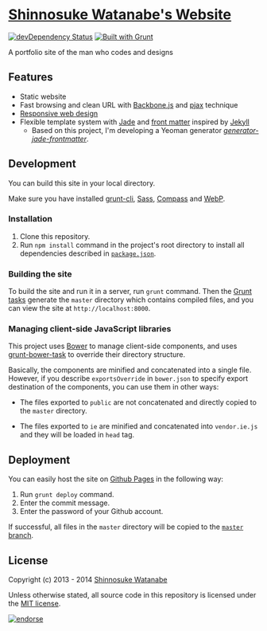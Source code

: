 # [Shinnosuke Watanabe's Website](http://shinnn.github.io)

[![devDependency Status](https://david-dm.org/shinnn/shinnn.github.io/dev-status.svg)](https://david-dm.org/shinnn/shinnn.github.io#info=devDependencies)
[![Built with Grunt](https://cdn.gruntjs.com/builtwith.png)](http://gruntjs.com/)

A portfolio site of the man who codes and designs

## Features

* Static website
* Fast browsing and clean URL with [Backbone.js](http://backbonejs.org/) and [pjax](https://github.com/defunkt/jquery-pjax/) technique
* [Responsive web design](http://en.wikipedia.org/wiki/Responsive_web_design)
* Flexible template system with [Jade](http://jade-lang.com/) and [front matter](http://jekyllrb.com/docs/frontmatter/) inspired by [Jekyll](http://jekyllrb.com/)
  * Based on this project, I'm developing a Yeoman generator *[generator-jade-frontmatter](https://github.com/shinnn/generator-jade-frontmatter)*.

## Development

You can build this site in your local directory.

Make sure you have installed [grunt-cli](https://github.com/gruntjs/grunt-cli), [Sass](http://sass-lang.com/), [Compass](http://compass-style.org/) and [WebP](https://developers.google.com/speed/webp/download).

### Installation

1. Clone this repository.
2. Run `npm install` command in the project's root directory to install all dependencies described in [`package.json`](./package.json).

### Building the site

To build the site and run it in a server, run `grunt` command. Then the [Grunt tasks](./Gruntfile.coffee) generate the `master` directory which contains compiled files, and you can view the site at `http://localhost:8000`.

### Managing client-side JavaScript libraries

This project uses [Bower](http://bower.io/) to manage client-side components, and uses [grunt-bower-task](https://github.com/yatskevich/grunt-bower-task) to override their directory structure.

Basically, the components are minified and concatenated into a single file. However, if you describe `exportsOverride` in `bower.json` to specify export destination of the components, you can use them in other ways:

* The files exported to `public` are not concatenated and directly copied to the `master` directory.

* The files exported to `ie` are minified and concatenated into `vendor.ie.js` and they will be loaded in `head` tag.

## Deployment

You can easily host the site on [Github Pages](http://pages.github.com/) in the following way:

1. Run `grunt deploy` command.
2. Enter the commit message.
3. Enter the password of your Github account.

If successful, all files in the `master` directory will be copied to the [`master` branch](https://github.com/shinnn/shinnn.github.io/tree/master).

## License

Copyright (c) 2013 - 2014 [Shinnosuke Watanabe](https://github.com/shinnn)

Unless otherwise stated, all source code in this repository is licensed under the [MIT license](http://opensource.org/licenses/mit-license.php).

[![endorse](https://api.coderwall.com/shinnn/endorsecount.png)](https://coderwall.com/shinnn)
